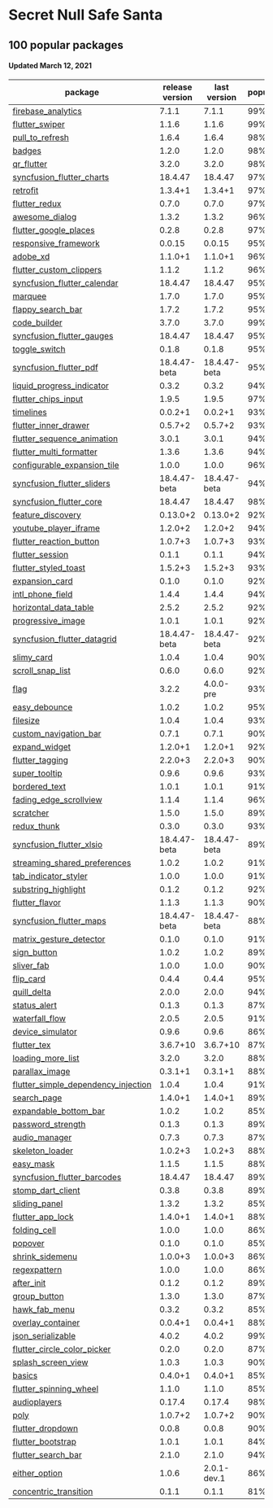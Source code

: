 # Secret Null Safe Santa
## 100 popular packages
#### Updated March 12, 2021

|                                                                                            package | release version | last version | popularity | likes |
|--------------------------------------------------------------------------------------------------- | --------------- | ------------ | ---------- | ----- |
|                                  [firebase_analytics](https://pub.dev/packages/firebase_analytics) |           7.1.1 |        7.1.1 |        99% |   386 |
|                                          [flutter_swiper](https://pub.dev/packages/flutter_swiper) |           1.1.6 |        1.1.6 |        99% |  1104 |
|                                        [pull_to_refresh](https://pub.dev/packages/pull_to_refresh) |           1.6.4 |        1.6.4 |        98% |   796 |
|                                                          [badges](https://pub.dev/packages/badges) |           1.2.0 |        1.2.0 |        98% |   665 |
|                                                  [qr_flutter](https://pub.dev/packages/qr_flutter) |           3.2.0 |        3.2.0 |        98% |   468 |
|                    [syncfusion_flutter_charts](https://pub.dev/packages/syncfusion_flutter_charts) |         18.4.47 |      18.4.47 |        97% |   703 |
|                                                      [retrofit](https://pub.dev/packages/retrofit) |         1.3.4+1 |      1.3.4+1 |        97% |   336 |
|                                            [flutter_redux](https://pub.dev/packages/flutter_redux) |           0.7.0 |        0.7.0 |        97% |   228 |
|                                          [awesome_dialog](https://pub.dev/packages/awesome_dialog) |           1.3.2 |        1.3.2 |        96% |   363 |
|                            [flutter_google_places](https://pub.dev/packages/flutter_google_places) |           0.2.8 |        0.2.8 |        97% |   120 |
|                              [responsive_framework](https://pub.dev/packages/responsive_framework) |          0.0.15 |       0.0.15 |        95% |   587 |
|                                                      [adobe_xd](https://pub.dev/packages/adobe_xd) |         1.1.0+1 |      1.1.0+1 |        96% |   194 |
|                        [flutter_custom_clippers](https://pub.dev/packages/flutter_custom_clippers) |           1.1.2 |        1.1.2 |        96% |   234 |
|                [syncfusion_flutter_calendar](https://pub.dev/packages/syncfusion_flutter_calendar) |         18.4.47 |      18.4.47 |        95% |   326 |
|                                                        [marquee](https://pub.dev/packages/marquee) |           1.7.0 |        1.7.0 |        95% |   177 |
|                                    [flappy_search_bar](https://pub.dev/packages/flappy_search_bar) |           1.7.2 |        1.7.2 |        95% |   163 |
|                                              [code_builder](https://pub.dev/packages/code_builder) |           3.7.0 |        3.7.0 |        99% |    48 |
|                    [syncfusion_flutter_gauges](https://pub.dev/packages/syncfusion_flutter_gauges) |         18.4.47 |      18.4.47 |        95% |   215 |
|                                            [toggle_switch](https://pub.dev/packages/toggle_switch) |           0.1.8 |        0.1.8 |        95% |   145 |
|                          [syncfusion_flutter_pdf](https://pub.dev/packages/syncfusion_flutter_pdf) |    18.4.47-beta | 18.4.47-beta |        95% |   150 |
|                    [liquid_progress_indicator](https://pub.dev/packages/liquid_progress_indicator) |           0.3.2 |        0.3.2 |        94% |   316 |
|                                [flutter_chips_input](https://pub.dev/packages/flutter_chips_input) |           1.9.5 |        1.9.5 |        97% |    48 |
|                                                    [timelines](https://pub.dev/packages/timelines) |         0.0.2+1 |      0.0.2+1 |        93% |   274 |
|                              [flutter_inner_drawer](https://pub.dev/packages/flutter_inner_drawer) |         0.5.7+2 |      0.5.7+2 |        93% |   251 |
|                  [flutter_sequence_animation](https://pub.dev/packages/flutter_sequence_animation) |           3.0.1 |        3.0.1 |        94% |   116 |
|                        [flutter_multi_formatter](https://pub.dev/packages/flutter_multi_formatter) |           1.3.6 |        1.3.6 |        94% |    85 |
|                [configurable_expansion_tile](https://pub.dev/packages/configurable_expansion_tile) |           1.0.0 |        1.0.0 |        96% |    49 |
|                  [syncfusion_flutter_sliders](https://pub.dev/packages/syncfusion_flutter_sliders) |    18.4.47-beta | 18.4.47-beta |        94% |   108 |
|                        [syncfusion_flutter_core](https://pub.dev/packages/syncfusion_flutter_core) |         18.4.47 |      18.4.47 |        98% |    32 |
|                                    [feature_discovery](https://pub.dev/packages/feature_discovery) |        0.13.0+2 |     0.13.0+2 |        92% |   318 |
|                            [youtube_player_iframe](https://pub.dev/packages/youtube_player_iframe) |         1.2.0+2 |      1.2.0+2 |        94% |    95 |
|                        [flutter_reaction_button](https://pub.dev/packages/flutter_reaction_button) |         1.0.7+3 |      1.0.7+3 |        93% |   104 |
|                                        [flutter_session](https://pub.dev/packages/flutter_session) |           0.1.1 |        0.1.1 |        94% |    90 |
|                              [flutter_styled_toast](https://pub.dev/packages/flutter_styled_toast) |         1.5.2+3 |      1.5.2+3 |        93% |   107 |
|                                          [expansion_card](https://pub.dev/packages/expansion_card) |           0.1.0 |        0.1.0 |        92% |   173 |
|                                      [intl_phone_field](https://pub.dev/packages/intl_phone_field) |           1.4.4 |        1.4.4 |        94% |    61 |
|                            [horizontal_data_table](https://pub.dev/packages/horizontal_data_table) |           2.5.2 |        2.5.2 |        92% |   111 |
|                                    [progressive_image](https://pub.dev/packages/progressive_image) |           1.0.1 |        1.0.1 |        92% |   134 |
|                [syncfusion_flutter_datagrid](https://pub.dev/packages/syncfusion_flutter_datagrid) |    18.4.47-beta | 18.4.47-beta |        92% |   116 |
|                                                  [slimy_card](https://pub.dev/packages/slimy_card) |           1.0.4 |        1.0.4 |        90% |   320 |
|                                      [scroll_snap_list](https://pub.dev/packages/scroll_snap_list) |           0.6.0 |        0.6.0 |        92% |    99 |
|                                                              [flag](https://pub.dev/packages/flag) |           3.2.2 |    4.0.0-pre |        93% |    48 |
|                                            [easy_debounce](https://pub.dev/packages/easy_debounce) |           1.0.2 |        1.0.2 |        95% |    31 |
|                                                      [filesize](https://pub.dev/packages/filesize) |           1.0.4 |        1.0.4 |        93% |    48 |
|                            [custom_navigation_bar](https://pub.dev/packages/custom_navigation_bar) |           0.7.1 |        0.7.1 |        90% |   142 |
|                                            [expand_widget](https://pub.dev/packages/expand_widget) |         1.2.0+1 |      1.2.0+1 |        92% |    61 |
|                                        [flutter_tagging](https://pub.dev/packages/flutter_tagging) |         2.2.0+3 |      2.2.0+3 |        90% |   108 |
|                                            [super_tooltip](https://pub.dev/packages/super_tooltip) |           0.9.6 |        0.9.6 |        93% |    48 |
|                                            [bordered_text](https://pub.dev/packages/bordered_text) |           1.0.1 |        1.0.1 |        91% |    65 |
|                          [fading_edge_scrollview](https://pub.dev/packages/fading_edge_scrollview) |           1.1.4 |        1.1.4 |        96% |    22 |
|                                                    [scratcher](https://pub.dev/packages/scratcher) |           1.5.0 |        1.5.0 |        89% |   135 |
|                                                [redux_thunk](https://pub.dev/packages/redux_thunk) |           0.3.0 |        0.3.0 |        93% |    31 |
|                      [syncfusion_flutter_xlsio](https://pub.dev/packages/syncfusion_flutter_xlsio) |    18.4.47-beta | 18.4.47-beta |        89% |    78 |
|              [streaming_shared_preferences](https://pub.dev/packages/streaming_shared_preferences) |           1.0.2 |        1.0.2 |        91% |    46 |
|                              [tab_indicator_styler](https://pub.dev/packages/tab_indicator_styler) |           1.0.0 |        1.0.0 |        91% |    50 |
|                                [substring_highlight](https://pub.dev/packages/substring_highlight) |           0.1.2 |        0.1.2 |        92% |    38 |
|                                          [flutter_flavor](https://pub.dev/packages/flutter_flavor) |           1.1.3 |        1.1.3 |        90% |    58 |
|                        [syncfusion_flutter_maps](https://pub.dev/packages/syncfusion_flutter_maps) |    18.4.47-beta | 18.4.47-beta |        88% |   101 |
|                        [matrix_gesture_detector](https://pub.dev/packages/matrix_gesture_detector) |           0.1.0 |        0.1.0 |        91% |    39 |
|                                                [sign_button](https://pub.dev/packages/sign_button) |           1.0.2 |        1.0.2 |        89% |    67 |
|                                                  [sliver_fab](https://pub.dev/packages/sliver_fab) |           1.0.0 |        1.0.0 |        90% |    55 |
|                                                    [flip_card](https://pub.dev/packages/flip_card) |           0.4.4 |        0.4.4 |        95% |   236 |
|                                                [quill_delta](https://pub.dev/packages/quill_delta) |           2.0.0 |        2.0.0 |        94% |    21 |
|                                              [status_alert](https://pub.dev/packages/status_alert) |           0.1.3 |        0.1.3 |        87% |   101 |
|                                          [waterfall_flow](https://pub.dev/packages/waterfall_flow) |           2.0.5 |        2.0.5 |        91% |    35 |
|                                      [device_simulator](https://pub.dev/packages/device_simulator) |           0.9.6 |        0.9.6 |        86% |   142 |
|                                                [flutter_tex](https://pub.dev/packages/flutter_tex) |        3.6.7+10 |     3.6.7+10 |        87% |    97 |
|                                    [loading_more_list](https://pub.dev/packages/loading_more_list) |           3.2.0 |        3.2.0 |        88% |    52 |
|                                          [parallax_image](https://pub.dev/packages/parallax_image) |         0.3.1+1 |      0.3.1+1 |        88% |    60 |
|[flutter_simple_dependency_injection](https://pub.dev/packages/flutter_simple_dependency_injection) |           1.0.4 |        1.0.4 |        91% |    29 |
|                                                [search_page](https://pub.dev/packages/search_page) |         1.4.0+1 |      1.4.0+1 |        89% |    39 |
|                            [expandable_bottom_bar](https://pub.dev/packages/expandable_bottom_bar) |           1.0.2 |        1.0.2 |        85% |   146 |
|                                    [password_strength](https://pub.dev/packages/password_strength) |           0.1.3 |        0.1.3 |        89% |    34 |
|                                            [audio_manager](https://pub.dev/packages/audio_manager) |           0.7.3 |        0.7.3 |        87% |    54 |
|                                        [skeleton_loader](https://pub.dev/packages/skeleton_loader) |         1.0.2+3 |      1.0.2+3 |        88% |    45 |
|                                                    [easy_mask](https://pub.dev/packages/easy_mask) |           1.1.5 |        1.1.5 |        88% |    42 |
|                [syncfusion_flutter_barcodes](https://pub.dev/packages/syncfusion_flutter_barcodes) |         18.4.47 |      18.4.47 |        89% |    32 |
|                                    [stomp_dart_client](https://pub.dev/packages/stomp_dart_client) |           0.3.8 |        0.3.8 |        89% |    31 |
|                                            [sliding_panel](https://pub.dev/packages/sliding_panel) |           1.3.2 |        1.3.2 |        85% |    79 |
|                                      [flutter_app_lock](https://pub.dev/packages/flutter_app_lock) |         1.4.0+1 |      1.4.0+1 |        88% |    42 |
|                                              [folding_cell](https://pub.dev/packages/folding_cell) |           1.0.0 |        1.0.0 |        86% |    53 |
|                                                        [popover](https://pub.dev/packages/popover) |           0.1.0 |        0.1.0 |        85% |    68 |
|                                        [shrink_sidemenu](https://pub.dev/packages/shrink_sidemenu) |         1.0.0+3 |      1.0.0+3 |        86% |    59 |
|                                              [regexpattern](https://pub.dev/packages/regexpattern) |           1.0.0 |        1.0.0 |        86% |    50 |
|                                                  [after_init](https://pub.dev/packages/after_init) |           0.1.2 |        0.1.2 |        89% |    26 |
|                                              [group_button](https://pub.dev/packages/group_button) |           1.3.0 |        1.3.0 |        87% |    41 |
|                                            [hawk_fab_menu](https://pub.dev/packages/hawk_fab_menu) |           0.3.2 |        0.3.2 |        85% |    54 |
|                                    [overlay_container](https://pub.dev/packages/overlay_container) |         0.0.4+1 |      0.0.4+1 |        88% |    29 |
|                                    [json_serializable](https://pub.dev/packages/json_serializable) |           4.0.2 |        4.0.2 |        99% |   857 |
|                [flutter_circle_color_picker](https://pub.dev/packages/flutter_circle_color_picker) |           0.2.0 |        0.2.0 |        87% |    33 |
|                                  [splash_screen_view](https://pub.dev/packages/splash_screen_view) |           1.0.3 |        1.0.3 |        90% |    20 |
|                                                          [basics](https://pub.dev/packages/basics) |         0.4.0+1 |      0.4.0+1 |        85% |    45 |
|                          [flutter_spinning_wheel](https://pub.dev/packages/flutter_spinning_wheel) |           1.1.0 |        1.1.0 |        85% |    47 |
|                                              [audioplayers](https://pub.dev/packages/audioplayers) |          0.17.4 |       0.17.4 |        98% |   701 |
|                                                              [poly](https://pub.dev/packages/poly) |         1.0.7+2 |      1.0.7+2 |        90% |    17 |
|                                      [flutter_dropdown](https://pub.dev/packages/flutter_dropdown) |           0.0.8 |        0.0.8 |        90% |    18 |
|                                    [flutter_bootstrap](https://pub.dev/packages/flutter_bootstrap) |           1.0.1 |        1.0.1 |        84% |    54 |
|                                  [flutter_search_bar](https://pub.dev/packages/flutter_search_bar) |           2.1.0 |        2.1.0 |        94% |    43 |
|                                            [either_option](https://pub.dev/packages/either_option) |           1.0.6 |  2.0.1-dev.1 |        86% |    29 |
|                            [concentric_transition](https://pub.dev/packages/concentric_transition) |           0.1.1 |        0.1.1 |        81% |   137 |